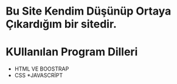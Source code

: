 # Bu Site Kendim Düşünüp Ortaya Çıkardığım bir sitedir.

# KUllanılan Program Dilleri

* HTML VE BOOSTRAP
* CSS
*JAVASCRİPT